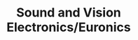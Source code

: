---
title: "Sound and Vision Electronics/Euronics"
url: /frinton-on-sea/sound-and-vision-electronics-euronics/
shop: electronics
---